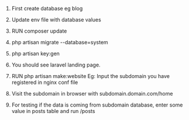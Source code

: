 1) First create database eg blog

2) Update env file with database values

3) RUN composer update

4) php artisan migrate --database=system

5) php artisan key:gen

6) You should see laravel landing page.

7) RUN php artisan make:website
    Eg: Input the subdomain you have registered in nginx conf file
    
8) Visit the subdomain in browser with subdomain.domain.com/home

9) For testing if the data is coming from subdomain database, enter some value in posts table and run /posts
